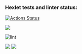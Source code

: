 ### Hexlet tests and linter status:
[![Actions Status](https://github.com/Ivansergee/python-project-lvl1/workflows/hexlet-check/badge.svg)](https://github.com/Ivansergee/python-project-lvl1/actions)

<a href="https://codeclimate.com/github/codeclimate/codeclimate/maintainability"><img src="https://api.codeclimate.com/v1/badges/a99a88d28ad37a79dbf6/maintainability" /></a>

![lint](https://github.com/Ivansergee/python-project-lvl1/actions/workflows/lint.yml/badge.svg)

<a href="https://asciinema.org/a/wtzVMNFqniREqoaFu2AmV3FrR" target="_blank"><img src="https://asciinema.org/a/wtzVMNFqniREqoaFu2AmV3FrR.svg" /></a>
<a href="https://asciinema.org/a/NJnaTSawYhXRNqhRwgcsQHSle" target="_blank"><img src="https://asciinema.org/a/NJnaTSawYhXRNqhRwgcsQHSle.svg" /></a>
